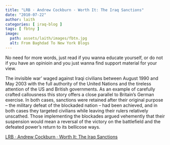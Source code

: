 ```yaml
---
title: "LRB · Andrew Cockburn · Worth It: The Iraq Sanctions"
date: "2010-07-22"
author: laith
categories: [ iraq-blog ]
tags: [ fbtny ]
image:
  path: assets/laith/images/fbtn.jpg
  alt: From Baghdad To New York Blogs
---
```


No need for more words, just read if you wanna educate yourself, or do not if you have an opinioin and you just wanna find support material for your view.

The invisible war’ waged against Iraqi civilians between August 1990 and May 2003 with the full authority of the United Nations and the tireless attention of the US and British governments. As an example of carefully crafted callousness this story offers a close parallel to Britain’s German exercise. In both cases, sanctions were retained after their original purpose – the military defeat of the blockaded nation – had been achieved, and in both cases they targeted civilians while leaving their rulers relatively unscathed. Those implementing the blockades argued vehemently that their suspension would mean a reversal of the victory on the battlefield and the defeated power’s return to its bellicose ways.  

  
[LRB · Andrew Cockburn · Worth It: The Iraq Sanctions](https://www.lrb.co.uk/v32/n14/andrew-cockburn/worth-it)
